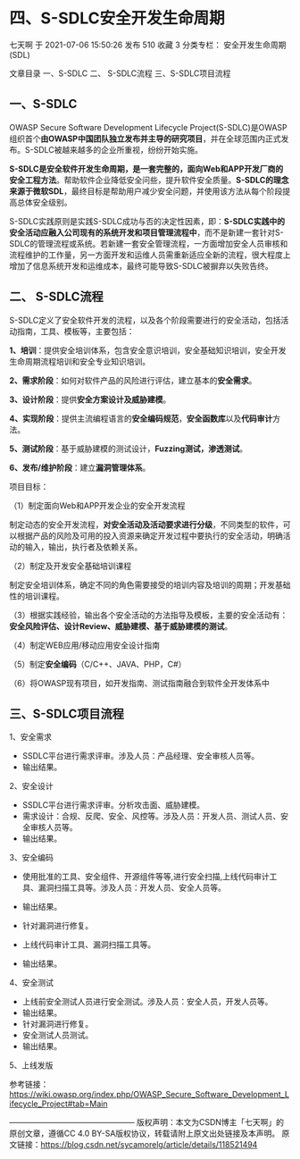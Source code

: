 # 四、S-SDLC安全开发生命周期

七天啊  于 2021-07-06 15:50:26 发布  510  收藏 3
分类专栏： 安全开发生命周期 (SDL)

文章目录
一、S-SDLC
二、 S-SDLC流程
三、S-SDLC项目流程

## 一、S-SDLC

OWASP Secure Software Development Lifecycle Project(S-SDLC)是OWASP组织首个**由OWASP中国团队独立发布并主导的研究项目**，并在全球范围内正式发布。S-SDLC被越来越多的企业所重视，纷纷开始实施。

**S-SDLC是安全软件开发生命周期，是一套完整的，面向Web和APP开发厂商的安全工程方法**。帮助软件企业降低安全问些，提升软件安全质量。**S-SDLC的理念来源于微软SDL**，最终目标是帮助用户减少安全问题，并使用该方法从每个阶段提高总体安全级别。

S-SDLC实践原则是实践S-SDLC成功与否的决定性因素，即：**S-SDLC实践中的安全活动应融入公司现有的系统开发和项目管理流程中**，而不是新建一套针对S-SDLC的管理流程或系统。若新建一套安全管理流程，一方面增加安全人员审核和流程维护的工作量，另一方面开发和运维人员需重新适应全新的流程，很大程度上增加了信息系统开发和运维成本，最终可能导致S-SDLC被摒弃以失败告终。

## 二、 S-SDLC流程

S-SDLC定义了安全软件开发的流程，以及各个阶段需要进行的安全活动，包括活动指南，工具、模板等，主要包括：

**1、培训**：提供安全培训体系，包含安全意识培训，安全基础知识培训，安全开发生命周期流程培训和安全专业知识培训。

**2、需求阶段**：如何对软件产品的风险进行评估，建立基本的**安全需求**。

**3、设计阶段**：提供**安全方案设计及威胁建模**。

**4、实现阶段**：提供主流编程语言的**安全编码规范**，**安全函数库**以及**代码审计**方法。

**5、测试阶段**：基于威胁建模的测试设计，**Fuzzing测试，渗透测试**。

**6、发布/维护阶段**：建立**漏洞管理体系**。

项目目标：

（1）制定面向Web和APP开发企业的安全开发流程

制定动态的安全开发流程，**对安全活动及活动要求进行分级**，不同类型的软件，可以根据产品的风险及可用的投入资源来确定开发过程中要执行的安全活动，明确活动的输入，输出，执行者及依赖关系。

（2）制定及开发安全基础培训课程

制定安全培训体系，确定不同的角色需要接受的培训内容及培训的周期；开发基础性的培训课程。

（3）根据实践经验，输出各个安全活动的方法指导及模板，主要的安全活动有：**安全风险评估、设计Review、威胁建模、基于威胁建模的测试**。

（4）制定WEB应用/移动应用安全设计指南

（5）制定**安全编码**（C/C++、JAVA、PHP，C#）

（6）将OWASP现有项目，如开发指南、测试指南融合到软件全开发体系中


## 三、S-SDLC项目流程

1、安全需求

- SSDLC平台进行需求评审。涉及人员：产品经理、安全审核人员等。
- 输出结果。

2、安全设计

- SSDLC平台进行需求评审。分析攻击面、威胁建模。
- 需求设计：合规、反爬、安全、风控等。涉及人员：开发人员、测试人员、安全审核人员等。
- 输出结果。

3、安全编码

- 使用批准的工具、安全组件、开源组件等等,进行安全扫描,上线代码审计工具、漏洞扫描工具等。涉及人员：开发人员、安全人员等。

- 输出结果。
- 针对漏洞进行修复。
- 上线代码审计工具、漏洞扫描工具等。
- 输出结果。

4、安全测试

- 上线前安全测试人员进行安全测试。涉及人员：安全人员，开发人员等。
- 输出结果。
- 针对漏洞进行修复。
- 安全测试人员测试。
- 输出结果。

5、上线发版



参考链接：
https://wiki.owasp.org/index.php/OWASP_Secure_Software_Development_Lifecycle_Project#tab=Main

————————————————
版权声明：本文为CSDN博主「七天啊」的原创文章，遵循CC 4.0 BY-SA版权协议，转载请附上原文出处链接及本声明。
原文链接：https://blog.csdn.net/sycamorelg/article/details/118521494
